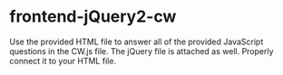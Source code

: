 # frontend-jQuery2-cw

Use the provided HTML file to answer all of the provided JavaScript questions in the CW.js file. The jQuery file is attached as well. Properly connect it to your HTML file.
